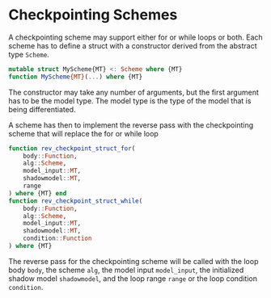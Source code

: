 # Checkpointing Schemes
A checkpointing scheme may support either for or while loops or both. Each scheme has to define a struct with a constructor derived from the abstract type `Scheme`.
```julia
mutable struct MyScheme{MT} <: Scheme where {MT}
function MyScheme{MT}(...) where {MT}
```
The constructor may take any number of arguments, but the first argument has to be the model type. The model type is the type of the model that is being differentiated.

A scheme has then to implement the reverse pass with the checkpointing scheme that will replace the for or while loop
```julia
function rev_checkpoint_struct_for(
    body::Function,
    alg::Scheme,
    model_input::MT,
    shadowmodel::MT,
    range
) where {MT} end
function rev_checkpoint_struct_while(
    body::Function,
    alg::Scheme,
    model_input::MT,
    shadowmodel::MT,
    condition::Function
) where {MT}
```
The reverse pass for the checkpointing scheme will be called with the loop body `body`, the scheme `alg`, the model input `model_input`, the initialized shadow model `shadowmodel`, and the loop range `range` or the loop condition `condition`.
